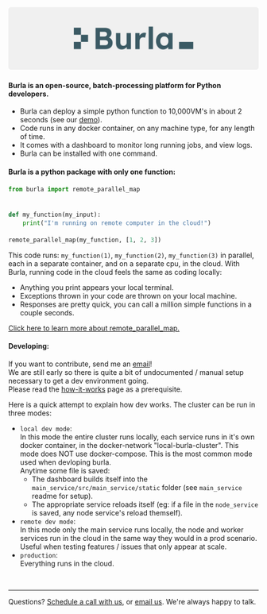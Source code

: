 <p align="center"><img src="https://raw.githubusercontent.com/Burla-Cloud/.github/main/media/readme_banner.png" width=1000></p>


#### Burla is an open-source, batch-processing platform for Python developers.

- Burla can deploy a simple python function to 10,000VM's in about 2 seconds (see our [demo](https://www.youtube.com/watch?v=1HQkTL-7_VY)).
- Code runs in any docker container, on any machine type, for any length of time.
- It comes with a dashboard to monitor long running jobs, and view logs.
- Burla can be installed with one command.

#### Burla is a python package with only one function:
```python
from burla import remote_parallel_map
​
​
def my_function(my_input):
    print("I'm running on remote computer in the cloud!")
    
remote_parallel_map(my_function, [1, 2, 3])
```

This code runs: `my_function(1)`, `my_function(2)`, `my_function(3)` in parallel, each in a separate container, and on a separate cpu, in the cloud.
With Burla, running code in the cloud feels the same as coding locally:
- Anything you print appears your local terminal.
- Exceptions thrown in your code are thrown on your local machine.
- Responses are pretty quick, you can call a million simple functions in a couple seconds.

[Click here to learn more about remote_parallel_map.](https://docs.burla.dev/overview)

#### Developing:

If you want to contribute, send me an [email](mailto:jake@burla.dev)!  
We are still early so there is quite a bit of undocumented / manual setup necessary to get a dev environment going.  
Please read the [how-it-works](https://docs.burla.dev/how-does-it-work) page as a prerequisite.
  
Here is a quick attempt to explain how dev works. The cluster can be run in three modes:
- `local dev mode`:  
    In this mode the entire cluster runs locally, each service runs in it's own docker container, in the docker-network "local-burla-cluster". This mode does NOT use docker-compose. This is the most common mode used when devloping burla.  
    Anytime some file is saved:
    - The dashboard builds itself into the `main_service/src/main_service/static` folder (see `main_service` readme for setup).
    - The appropriate service reloads itself (eg: if a file in the `node_service` is saved, any node service's reload themself).  
- `remote dev mode`:  
    In this mode only the main service runs locally, the node and worker services run in the cloud in the same way they would in a prod scenario. Useful when testing features / issues that only appear at scale.  
- `production`:  
    Everything runs in the cloud.

&nbsp;
&nbsp;

---
Questions?
[Schedule a call with us](https://cal.com/jakez/burla?duration=30), or [email us](mailto:jake@burla.dev). We're always happy to talk.